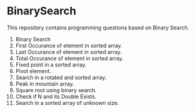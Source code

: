 # BinarySearch
This repository contains programming questions based on Binary Search.
1) Binary Search
2) First Occurance of element in sorted array.
3) Last Occurance of element in sorted array.
4) Total Occurance of element in sorted array.
5) Fixed point in a sorted array.
6) Pivot element.
7) Search in a rotated and sorted array.
8) Peak in mountain array.
9) Square root using binary search.
10) Check if N and its Double Exists.
11) Search in a sorted array of unknown size.
